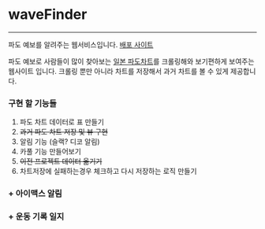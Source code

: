 # waveFinder

---
파도 예보를 알려주는 웹서비스입니다. [배포 사이트](http://3.35.237.35:8080/)

파도 예보로 사람들이 많이 찾아보는 [일본 파도차트](https://www.imocwx.com/cwm.php)를 크롤링해와 보기편하게 보여주는 웹사이트 입니다.
크롤링 뿐만 아니라 차트를 저장해서 과거 차트를 볼 수 있게 제공합니다.


### 구현 할 기능들
1. 파도 차트 데이터로 표 만들기
2. ~~과거 파도 차트 저장 및 뷰 구현~~
3. 알림 기능 (슬랙? 디코 알림)
4. 카풀 기능 만들어보기
5. ~~이전 프로젝트 데이터 옮기기~~
6. 차트저장에 실패하는경우 체크하고 다시 저장하는 로직 만들기


### + 아이맥스 알림

### + 운동 기록 일지

